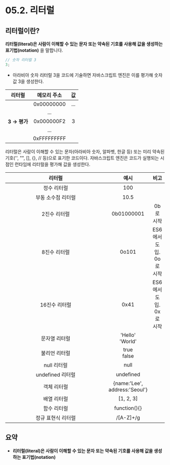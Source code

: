 # 05.2. 리터럴

## 리터럴이란?

**리터럴(literal)은 사람이 이해할 수 있는 문자 또는 약속된 기호를 사용해 값을 생성하는 표기법(notation)** 을 말합니다.

```js
// 숫자 리터럴 3
3;
```

* 아라비아 숫자 리터럴 3을 코드에 기술하면 자바스크립트 엔진은 이를 평가해 숫자 값 3을 생성한다.

|     리터럴    |    메모리 주소   |  값  |
| :--------: | :---------: | :-: |
|            |  0x00000000 | ... |
|            |     ...     |     |
| **3 → 평가** |  0x000000F2 |  3  |
|            |     ...     |     |
|            | 0xFFFFFFFFF |     |

리터럴은 사람이 이해할 수 있는 문자(아라비아 숫자, 알파벳, 한글 등) 또는 미리 약속된 기호('', "", \[], {}, // 등)으로 표기한 코드이다. 자바스크립트 엔진은 코드가 실행되는 시점인 런타임에 리터럴을 평가해 값을 생성한다.

<table><thead><tr><th width="693.3333333333333" align="center">리터럴</th><th align="center">예시</th><th align="center">비고</th></tr></thead><tbody><tr><td align="center">정수 리터럴</td><td align="center">100</td><td align="center"></td></tr><tr><td align="center">부동 소수점 리터럴</td><td align="center">10.5</td><td align="center"></td></tr><tr><td align="center">2진수 리터럴</td><td align="center">0b01000001</td><td align="center">0b로 시작</td></tr><tr><td align="center">8진수 리터럴</td><td align="center">0o101</td><td align="center">ES6에서 도입. 0o로 시작</td></tr><tr><td align="center">16진수 리터럴</td><td align="center">0x41</td><td align="center">ES6에서 도입. 0x로 시작</td></tr><tr><td align="center">문자열 리터럴</td><td align="center">'Hello'<br>'World'</td><td align="center"></td></tr><tr><td align="center">불리언 리터럴</td><td align="center">true<br>false</td><td align="center"></td></tr><tr><td align="center">null 리터럴</td><td align="center">null</td><td align="center"></td></tr><tr><td align="center">undefined 리터럴</td><td align="center">undefined</td><td align="center"></td></tr><tr><td align="center">객체 리터럴</td><td align="center">{name:'Lee', address:'Seoul'}</td><td align="center"></td></tr><tr><td align="center">배열 리터럴</td><td align="center">[1, 2, 3]</td><td align="center"></td></tr><tr><td align="center">함수 리터럴</td><td align="center">function(){}</td><td align="center"></td></tr><tr><td align="center">정규 표현식 리터럴</td><td align="center">/[A-Z]+/g</td><td align="center"></td></tr></tbody></table>

## 요약

* **리터럴(literal)은 사람이 이해할 수 있는 문자 또는 약속된 기호를 사용해 값을 생성하는 표기법(notation)**
